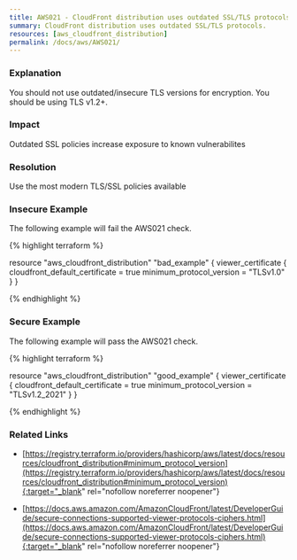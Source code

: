 ```yaml
---
title: AWS021 - CloudFront distribution uses outdated SSL/TLS protocols.
summary: CloudFront distribution uses outdated SSL/TLS protocols. 
resources: [aws_cloudfront_distribution] 
permalink: /docs/aws/AWS021/
---
```

### Explanation


You should not use outdated/insecure TLS versions for encryption. You should be using TLS v1.2+.


### Impact
Outdated SSL policies increase exposure to known vulnerabilites

### Resolution
Use the most modern TLS/SSL policies available



### Insecure Example

The following example will fail the AWS021 check.

{% highlight terraform %}

resource "aws_cloudfront_distribution" "bad_example" {
  viewer_certificate {
    cloudfront_default_certificate = true
    minimum_protocol_version = "TLSv1.0"
  }
}

{% endhighlight %}



### Secure Example

The following example will pass the AWS021 check.

{% highlight terraform %}

resource "aws_cloudfront_distribution" "good_example" {
  viewer_certificate {
    cloudfront_default_certificate = true
    minimum_protocol_version = "TLSv1.2_2021"
  }
}

{% endhighlight %}



### Related Links


- [https://registry.terraform.io/providers/hashicorp/aws/latest/docs/resources/cloudfront_distribution#minimum_protocol_version](https://registry.terraform.io/providers/hashicorp/aws/latest/docs/resources/cloudfront_distribution#minimum_protocol_version){:target="_blank" rel="nofollow noreferrer noopener"}

- [https://docs.aws.amazon.com/AmazonCloudFront/latest/DeveloperGuide/secure-connections-supported-viewer-protocols-ciphers.html](https://docs.aws.amazon.com/AmazonCloudFront/latest/DeveloperGuide/secure-connections-supported-viewer-protocols-ciphers.html){:target="_blank" rel="nofollow noreferrer noopener"}


